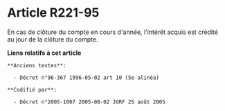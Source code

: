 # Article R221-95

En cas de clôture du compte en cours d'année, l'intérêt acquis est crédité au jour de la clôture du compte.

**Liens relatifs à cet article**

	**Anciens textes**:

	  - Décret n°96-367 1996-05-02 art 10 (5e alinéa)

	**Codifié par**:

	  - Décret n°2005-1007 2005-08-02 JORF 25 août 2005
